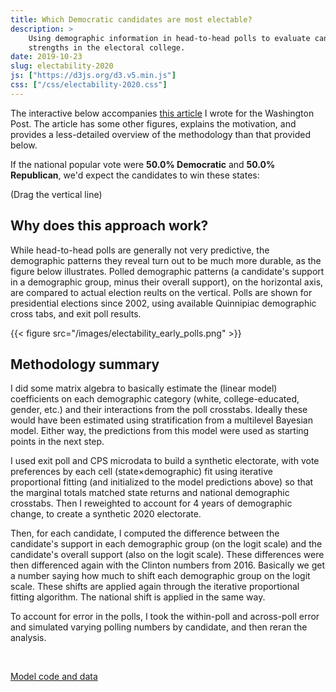 ```yaml
---
title: Which Democratic candidates are most electable?
description: >
    Using demographic information in head-to-head polls to evaluate candidates’
    strengths in the electoral college.
date: 2019-10-23
slug: electability-2020
js: ["https://d3js.org/d3.v5.min.js"]
css: ["/css/electability-2020.css"]
---
```


The interactive below accompanies 
[this article](https://www.washingtonpost.com/politics/2019/10/23/whos-most-electable-democrat-it-might-be-warren-or-buttigieg-not-biden/)
I wrote for the Washington Post. The article has some other figures,
explains the motivation, and provides a less-detailed overview of the
methodology than that provided below.


<div class="interactive">
<div id="controls">
    <span>If the national popular vote were </span>
    <span style="font-weight: bold" id="text_dem">50.0% Democratic</span>
    <span>and</span>
    <span style="font-weight: bold" id="text_gop">50.0% Republican</span>,
    <span>we'd expect the candidates to win these states:</span>
</div>

<span id="hint">(Drag the vertical line)</span>
<div id="plots">
    <div id="line-chart"></div>
    <div id="bar-chart"></div>
</div>
</div>


## Why does this approach work?
While head-to-head polls are generally not very predictive, the demographic 
patterns they reveal turn out to be much more durable, as the figure below
illustrates. Polled demographic patterns (a candidate's support in a demographic
group, minus their overall support), on the horizontal axis, are compared to
actual election reults on the vertical. Polls are shown for presidential
elections since 2002, using available Quinnipiac demographic cross tabs, and
exit poll results.

{{< figure src="/images/electability_early_polls.png" >}}

## Methodology summary

I did some matrix algebra to basically estimate the (linear model) coefficients
on each demographic category (white, college-educated, gender, etc.) and their
interactions from the poll crosstabs.  Ideally these would have been estimated
using stratification from a multilevel Bayesian model.  Either way, the
predictions from this model were used as starting points in the next step.

I used exit poll and CPS microdata to build a synthetic electorate, with vote
preferences by each cell (state&times;demographic) fit using iterative
proportional fitting (and initialized to the model predictions above) so that
the marginal totals matched state returns and national demographic crosstabs.
Then I reweighted to account for 4 years of demographic change, to create a
synthetic 2020 electorate.

Then, for each candidate, I computed the difference between the candidate's
support in each demographic group (on the logit scale) and the candidate's
overall support (also on the logit scale).  These differences were then
differenced again with the Clinton numbers from 2016.  Basically we get a
number saying how much to shift each demographic group on the logit scale.
These shifts are applied again through the iterative proportional fitting
algorithm.  The national shift is applied in the same way. 

To account for error in the polls, I took the within-poll and across-poll error
and simulated varying polling numbers by candidate, and then reran the
analysis. 

<br>

[Model code and data](https://github.com/CoryMcCartan/dem-primary-20)


<script src="/js/electability-2020.js"></script>
